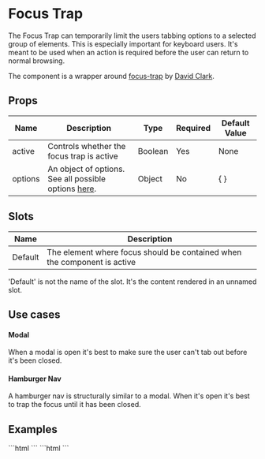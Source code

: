 # Focus Trap

The Focus Trap can temporarily limit the users tabbing options to a selected group of elements. This is especially important for keyboard users. It's meant to be used when an action is required before the user can return to normal browsing. 

The component is a wrapper around [focus-trap](https://github.com/davidtheclark/focus-trap) by [David Clark](https://twitter.com/davidtheclark).

## Props

| Name    | Description                                                                                               | Type    | Required | Default Value |
|---------|-----------------------------------------------------------------------------------------------------------|---------|----------|---------------|
| active  | Controls whether the focus trap is active                                                                 | Boolean | Yes      | None          |
| options | An object of options. See all possible options [here](https://github.com/davidtheclark/focus-trap#usage). | Object  | No       | { }            |

## Slots

| Name    | Description                                                                  |
|---------|----------------------------------------------------------------------------- |
| Default | The element where focus should be contained when the component is active |

<Note>
<p>
    'Default' is not the name of the slot. It's the content rendered in an unnamed slot.
</p>
</Note>

## Use cases
#### Modal
When a modal is open it's best to make sure the user can't tab out before it's been closed.

#### Hamburger Nav
A hamburger nav is structurally similar to a modal. When it's open it's best to trap the focus until it has been closed.

## Examples
<CodeBlock>
```html
<focus-trap :active="false">
    <modal></modal>
</focus-trap>
```
</CodeBlock>

<CodeBlock>
```html
<focus-trap :active="true" :options="{ onActivate: () => { alert('You are trapped') } }">
    <modal></modal>
</focus-trap>
```
</CodeBlock>
